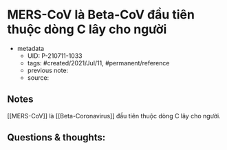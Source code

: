 # MERS-CoV là Beta-CoV đầu tiên thuộc dòng C lây cho người

- metadata
	- UID: P-210711-1033
	- tags: #created/2021/Jul/11, #permanent/reference
	- previous note: 
	- source: 

## Notes
[[MERS-CoV]] là [[Beta-Coronavirus]] đầu tiên thuộc dòng C lây cho người.

## Questions & thoughts:

